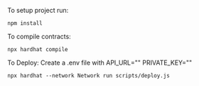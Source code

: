 To setup project run:

```
npm install
```

To compile contracts:

```
npx hardhat compile
```

To Deploy:
  Create a .env file with
    API_URL=""
    PRIVATE_KEY=""

```
npx hardhat --network Network run scripts/deploy.js

```
